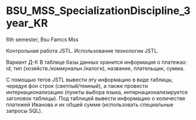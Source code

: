 # BSU_MSS_SpecializationDiscipline_3year_KR
6th semester, Bsu Famcs Mss

Контрольная работа JSTL.
Использование технологии JSTL.

Вариант Д-К
В таблице базы данных хранится информация о платежах: 
id, тип (хозяйств./коммунальн./налоги), название, плательщик, сумма.

С помощью тегов JSTL вывести эту информацию в виде таблицы, чередуя фон строк (светлый/темный), а также провести интернационализацию (пункты выбора языка, интернационализируется заголовок таблицы).
Под таблицей вывести информацию о количестве платежей Иванова и их общей сумме (использовать специальные запросы SQL).
